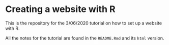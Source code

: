 # Creating a website with R

This is the repository for the 3/06/2020 tutorial on how to set up a website with R. 

All the notes for the tutorial are found in the `README.Rmd` and its `html` version.
